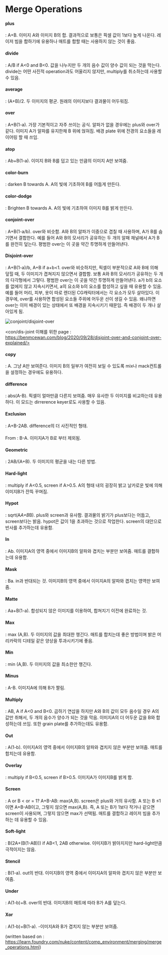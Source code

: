 # Merge Operations

#### plus
: A+B.
 이미지 A와 이미지 B의 합. 결과적으로 보통은 픽셀 값이 1보다 높게 나온다. 레이저 빔을 합하기에 유용하나 매트를 합할 때는 사용하지 않는 것이 좋음.

#### divide
: A/B if A<0 and B<0.
값을 나누지만 두 개의 음수 값이 양수 값이 되는 것을 막는다. divide는 어떤 사진적 operation과도 어울리지 않지만, multiply를 취소하는데 사용할 수 있음.

#### average
: (A+B)/2.
두 이미지의 평균. 원래의 이미지보다 결과물이 어두워짐.

#### over
: A+B(1-a).
가장 기본적이고 자주 쓰이는 공식. 알파가 없을 경우에는 plus와 over가 같다. 이미지 A가 알파를 유지한채 B 위에 얹혀짐. 배경 plate 위에 전경의 요소들을 레이어링 할 때 쓰임.

#### atop
: Ab+B(1-a).
이미지 B와 B를 덥고 있는 만큼의 이미지 A만 보여줌.

#### color-burn
: darken B towards A.
A의 빛에 기초하여 B를 어둡게 만든다.

#### color-dodge
: Brighten B towards A.
A의 빛에 기초하여 이미지 B를 밝게 만든다.

#### conjoint-over
: A+B(1-a/b).
over와 비슷함. A와 B의 알파가 이중으로 겹칠 때 사용하며, A가 B를 숨기면서 결합한다. 예를 들어 A와 B의 모서리가 공유하는 두 개의 알패 채널에서 A가 B를 완전히 덮는다. 평범한 over는 이 곳을 약간 투명하게 만들어낸다. 

#### Disjoint-over
: A+B(1-a)/b, A+B if a+b<1.
over와 비슷하지만, 픽셀이 부분적으로 A와 B에 의해 덮힐 때, 두 이미지가 겹쳐지지 않으면서 결합함. 보통 A와 B의 모서리가 공유하는 두 개의 다각형에서 그렇다.
평범한 over는 이 곳을 약간 투명하게 만들어낸다. a가 b의 요소를 없에지 않고 지속시키면서, a의 요소와 b의 요소를 합성하고 싶을 때 유용할 수 있음.
예를 들어 머리, 피부, 옷이 따로 렌더된 CG캐릭터에서는 각 요소가 모두 살아있다. 이 경우에, over를 사용하면 합성된 요소들 주위에 어두운 선이 생길 수 있음.
왜냐하면 over는 이미 배경이 있는 상태에서 또 배경을 지속시키기 때문임. 즉 배경이 두 개나 살아있게 됨.

![conjoint/disjoint-over](https://i2.wp.com/benmcewan.com/blog/wp-content/uploads/2020/09/conjoint-2.gif?resize=781%2C461&ssl=1)

<con/dis-joint 이해를 위한 page : https://benmcewan.com/blog/2020/09/28/disjoint-over-and-conjoint-over-explained/>

#### copy
: A.
그냥 A만 보여준다. 이미지 B의 일부가 여전히 보일 수 있도록 mix나 mack컨트롤을 설정하는 경우에도 유용하다.

#### difference
: abs(A-B).
픽셀이 얼마만큼 다른지 보여줌. 매우 유사한 두 이미지를 비교하는데 유용하다. 이 모드는 dirrerence keyer로도 사용할 수 있음.

#### Exclusion
: A+B-2AB.
difference의 더 사진적인 형태.

####
From : B-A.
이미지A가 B로 부터 제외됨.

#### Geometric
: 2AB/(A+B).
두 이미지의 평균을 내는 다른 방법.

#### Hard-light
: multiply if A<0.5, screen if A>0.5.
A의 형태 내의 굉장히 밝고 날카로운 빛에 의해 이미지B가 잔뜩 꾸며짐.

#### Hypot
: sqrt(A*A+B*B).
plus와 screen과 유사함. 결과물의 밝기가 plus보다는 어둡고, screen보다는 밝음. hypot은 값이 1을 초과하는 것으로 작업한다. screen의 대안으로 반사를 추가하는데 유용함.

#### In
: Ab.
이미지A의 영역 중에서 이미지B의 알파와 겹치는 부분만 보여줌. 매트를 결합하는데 유용함.

#### Mask
: Ba.
in과 반대되는 것. 이미지B의 영역 중에서 이미지A의 알파와 겹치는 영역만 보여줌.

#### Matte
: Aa+B(1-a).
합성되지 않은 이미지를 이용하여, 합쳐지기 이전에 완료하는 것.

#### Max
: max (A,B).
두 이미지의 값을 최대한 챙긴다. 매트를 합치는데 좋은 방법이며 밝은 머리카락의 디테일 같은 양상을 투과시키기에 좋음.

#### Min
: min (A,B).
두 이미지의 값을 최소한만 챙긴다.

#### Minus
: A-B.
이미지A에 의해 B가 짤림.

#### Multiply
: AB, A if A<0 and B<0.
곱하기 연삽을 하지만 A와 B의 값이 모두 음수일 경우 A의 값만 취해서, 두 개의 음수가 양수가 되는 것을 막음. 이미지A의 더 어두운 값을 B와 합성하는데 쓰임. 또한 grain plate를 추가하는데도 유용함.

#### Out
: A(1-b).
이미지A의 영역 중에서 이미지B의 알파와 겹치지 않은 부분만 보여줌. 매트를 합치는데 유용함.

#### Overlay
: multiply if B<0.5, screen if B>0.5.
이미지A가 이미지B를 밝게 함.

#### Screen
: A or B < or = 1? A+B-AB: max(A,B).
screen은 plus와 거의 유사함. A 또는 B ≤1이면 A+B-AB이고, 그렇지 않으면 max(A,B). 즉, A 또는 B가 1보다 작거나 같으면 screen이 사용되며, 그렇지 않으면 max가 선택됨. 매트를 결합하고 레이저 빔을 추가하는 데 유용할 수 있음.

#### Soft-light
: B(2A+(B(1-AB))) if AB<1, 2AB otherwise.
이미지B가 밝아지지만 hard-light만큼 극적이지는 않음.

#### Stencil
: B(1-a).
out의 반대. 이미지B의 영역 중에서 이미지A의 알파와 겹치지 않은 부분만 보여줌.

#### Under
: A(1-b)+B.
over의 반대. 이미지B의 매트에 따라 B가 A를 덮는다.

#### Xor
: A(1-b)+B(1-a).
-이미지A와 B가 겹치지 않는 부분만 보여줌.

(written based on : https://learn.foundry.com/nuke/content/comp_environment/merging/merge_operations.html)
 
